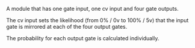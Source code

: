 A module that has one gate input, one cv input and four gate outputs. 

The cv input sets the likelihood (from 0% / 0v to 100% / 5v) that the input gate is mirrored at each of the four output gates. 

The probability for each output gate is calculated individually. 
